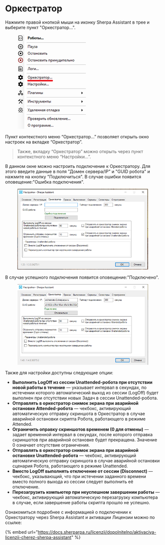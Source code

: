 # Оркестратор

Нажмите правой кнопкой мыши на иконку Sherpa Assistant в трее и выберите пункт "Оркестратор...".

<figure><img src="../../../.gitbook/assets/2025-07-26_18-14-31 (1).png" alt=""><figcaption></figcaption></figure>

Пункт контекстного меню “Оркестратор…” позволяет открыть окно настроек на вкладке “Оркестратор”.

> Также, вкладку “Оркестратор” можно открыть через пункт контекстного меню “Настройки…”.

В данном окне можно настроить подключение к Оркестратору. Для этого введите данные в поля "Домен сервера/IP" и "GUID робота" и нажмите на кнопку "Подключиться". В случае ошибки появится оповещение:"Ошибка подключения".

<figure><img src="../../../.gitbook/assets/image (19).png" alt=""><figcaption></figcaption></figure>

В случае успешного подключения появится оповещение:"Подключено".

<figure><img src="../../../.gitbook/assets/изображение (1) (1) (1) (1) (1) (1).png" alt=""><figcaption></figcaption></figure>

Также для настройки доступны следующие опции:

* **Выполнить LogOff из сессии Unattended-робота при отсутствии новой работы в течение** — указывает интервал в секундах, по истечении которого автоматический выход из сессии (LogOff) будет выполнен при отсутствии новых Задач в сессии Unattended-робота.
* **Отправлять в оркестратор снимок экрана при аварийной остановке Attended-робота** — чекбокс, активирующий автоматическую отправку скриншота в Оркестратор в случае аварийной остановки скрипта Робота, работающего в режиме Attended.
* **Ограничить оправку скриншотов временем (0 для отмены)** — задает временной интервал в секундах, после которого отправка скриншотов при аварийной остановке будет прекращена. Значение 0 означает отсутствие ограничения.
* **Отправлять в оркестратор снимок экрана при аварийной остановке Unattended-робота** — чекбокс, активирующий автоматическую отправку скриншота в случае аварийной остановки сценария Робота, работающего в режиме Unattended.
* **Вместо LogOff выполнять отключение от сессии (Disconnect)** — чекбокс, указывающий, что при истечении заданного времени вместо полного выхода из сессии следует выполнить её отключение.
* **Перезагрузить компьютер при неуспешном завершении работы** — чекбокс, активирующий автоматическую перезагрузку компьютера в случае, если завершение работы скрипта прошло не успешно.

Ознакомиться подробнее с информацией о подключении к Оркестратору через Sherpa Assistant и активации Лицензии можно по ссылке:

{% embed url="https://docs.sherparpa.ru/licenzii/dopolnitelno/aktivaciya-licenzii-cherez-sherpa-assistant" %}
